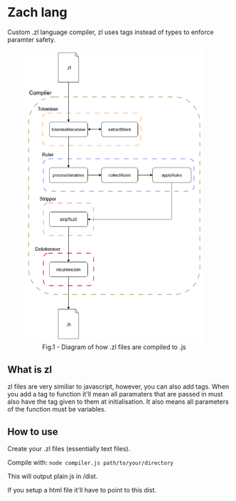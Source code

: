 # Zach lang

Custom .zl language compiler, zl uses tags instead of types to enforce paramter safety.

<figure style='width: 400px'>
  <img src='./zachlang.png' />
  <figcaption style='text-align: center'>Fig.1 - Diagram of how .zl files are compiled to .js</figcaption>
</figure>

## What is zl

zl files are very similiar to javascript, however, you can also add tags. When you add a tag to function it'll mean all paramaters that are passed in must also have the tag given to them at initialisation. It also means all parameters of the function must be variables.

## How to use

Create your .zl files (essentially text files).

Compile with: `node compiler.js path/to/your/directory`

This will output plain js in /dist.

If you setup a html file it'll have to point to this dist.
